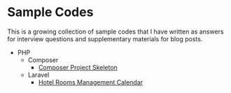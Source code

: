 # Sample Codes

This is a growing collection of sample codes that I have written as answers for interview questions and supplementary materials for blog posts.

* PHP 
  * Composer 
    * [Composer Project Skeleton](/php/composer/composer-project-skeleton)
  * Laravel 
    * [Hotel Rooms Management Calendar](/php/laravel/hotel-rooms-management-calendar/)
